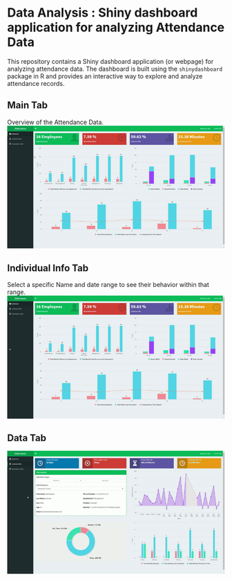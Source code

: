 # Data Analysis : Shiny dashboard application for analyzing Attendance Data

This repository contains a Shiny dashboard application (or webpage) for analyzing attendance data. The dashboard is built using the `shinydashboard` package in R and provides an interactive way to explore and analyze attendance records.

## Main Tab
Overview of the Attendance Data.
![](gifs/TAB1.gif)

## Individual Info Tab
Select a specific Name and date range to see their behavior within that range.
![](gifs/TAB2.gif)

## Data Tab

![](gifs/TAB3.gif)
